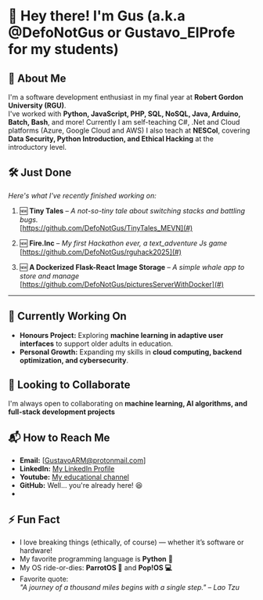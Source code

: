 # 👋 Hey there! I'm Gus (a.k.a @DefoNotGus or Gustavo_ElProfe for my students)  

## 🚀 About Me  
I'm a software development enthusiast in my final year at **Robert Gordon University (RGU)**.  
I've worked with **Python, JavaScript, PHP, SQL, NoSQL, Java, Arduino, Batch, Bash**, and more!
Currently I am self-teaching C#, .Net and Cloud platforms (Azure, Google Cloud and AWS)
I also teach at **NESCol**, covering **Data Security, Python Introduction, and Ethical Hacking** at the introductory level.  

## 🛠️ Just Done  
*Here's what I've recently finished working on:*

1. 🆕 **Tiny Tales** – _A not-so-tiny tale about switching stacks and battling bugs._  
   [https://github.com/DefoNotGus/TinyTales_MEVN](#)

2. 🆕 **Fire.Inc** – _My first Hackathon ever, a text_adventure Js game_  
   [https://github.com/DefoNotGus/rguhack2025](#)

3. 🆕 **A Dockerized Flask-React Image Storage** – _A simple whale app to store and manage_  
   [https://github.com/DefoNotGus/picturesServerWithDocker](#)

---

## 🎯 Currently Working On  
- **Honours Project:** Exploring **machine learning in adaptive user interfaces** to support older adults in education. 
- **Personal Growth:** Expanding my skills in **cloud computing, backend optimization, and cybersecurity**.  

## 🤝 Looking to Collaborate  
I'm always open to collaborating on **machine learning, AI algorithms, and full-stack development projects**

## 📬 How to Reach Me  
- **Email:** [GustavoARM@protonmail.com]  
- **LinkedIn:** [My LinkedIn Profile](https://www.linkedin.com/in/gustavo-rangel-professional/)
- **Youtube:** [My educational channel](https://www.youtube.com/@GustavoElProfe)
- **GitHub:** Well... you're already here! 😆
- 
## ⚡ Fun Fact  
- I love breaking things (ethically, of course) — whether it’s software or hardware!  
- My favorite programming language is **Python** 🐍  
- My OS ride-or-dies: **ParrotOS 🦜** and **Pop!OS 💻**  
- Favorite quote:  
  _"A journey of a thousand miles begins with a single step." – Lao Tzu_
